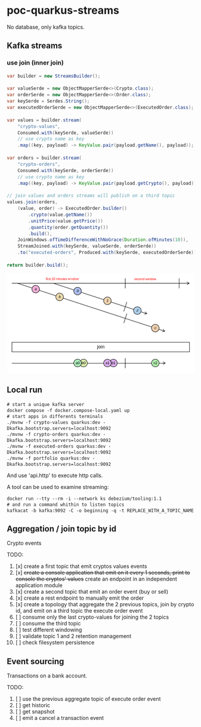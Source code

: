 # poc-quarkus-streams

No database, only kafka topics.

## Kafka streams

### use join (inner join)

```java
var builder = new StreamsBuilder();

var valueSerde = new ObjectMapperSerde<>(Crypto.class);
var orderSerde = new ObjectMapperSerde<>(Order.class);
var keySerde = Serdes.String();
var executedOrderSerde = new ObjectMapperSerde<>(ExecutedOrder.class);

var values = builder.stream(
    "crypto-values",
    Consumed.with(keySerde, valueSerde))
    // use crypto name as key
    .map((key, payload) -> KeyValue.pair(payload.getName(), payload));

var orders = builder.stream(
    "crypto-orders",
    Consumed.with(keySerde, orderSerde))
    // use crypto name as key
    .map((key, payload) -> KeyValue.pair(payload.getCrypto(), payload));

// join values and orders streams will publish on a third topic
values.join(orders,
    (value, order) -> ExecutedOrder.builder()
        .crypto(value.getName())
        .unitPrice(value.getPrice())
        .quantity(order.getQuantity())
        .build(),
    JoinWindows.ofTimeDifferenceWithNoGrace(Duration.ofMinutes(10)),
    StreamJoined.with(keySerde, valueSerde, orderSerde))
    .to("executed-orders", Produced.with(keySerde, executedOrderSerde));

return builder.build();
```

<img title="join diagram" src="docs/join_diagram.png" />

## Local run

```shell
# start a unique kafka server
docker compose -f docker.compose-local.yaml up
# start apps in differents terminals
./mvnw -f crypto-values quarkus:dev -Dkafka.bootstrap.servers=localhost:9092
./mvnw -f crypto-orders quarkus:dev -Dkafka.bootstrap.servers=localhost:9092
./mvnw -f executed-orders quarkus:dev -Dkafka.bootstrap.servers=localhost:9092
./mvnw -f portfolio quarkus:dev -Dkafka.bootstrap.servers=localhost:9092
```

And use 'api.http' to execute http calls.

A tool can be used to examine streaming:

```shell
docker run --tty --rm -i --network ks debezium/tooling:1.1
# and run a command whithin to listen topics
kafkacat -b kafka:9092 -C -o beginning -q -t REPLACE_WITH_A_TOPIC_NAME
```

## Aggregation / join topic by id

Crypto events

TODO:

1. [x] create a first topic that emit cryptos values events
2. [x] ~~create a console application that emit on it every 1 seconds, print to console the cryptos' values~~ create an endpoint in an independent application module
3. [x] create a second topic that emit an order event (buy or sell)
4. [x] create a rest endpoint to manually emit the order
5. [x] create a topology that aggregate the 2 previous topics, join by crypto id, and emit on a third topic the execute order event
6. [ ] consume only the last crypto-values for joining the 2 topics
7. [ ] consume the third topic
8. [ ] test different windowing
9. [ ] validate topic 1 and 2 retention management
10. [ ] check filesystem persistence

## Event sourcing

Transactions on a bank account.

TODO:

1. [ ] use the previous aggregate topic of execute order event
2. [ ] get historic
3. [ ] get snapshot
4. [ ] emit a cancel a transaction event
